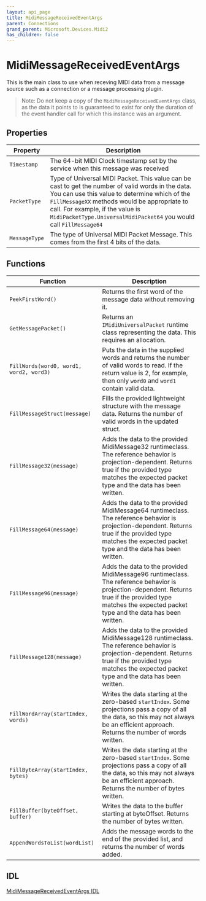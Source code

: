 ```yaml
---
layout: api_page
title: MidiMessageReceivedEventArgs
parent: Connections
grand_parent: Microsoft.Devices.Midi2
has_children: false
---
```


# MidiMessageReceivedEventArgs

This is the main class to use when receving MIDI data from a message source such as a connection or a message processing plugin.

> Note: Do not keep a copy of the `MidiMessageReceivedEventArgs` class, as the data it points to is guaranteed to exist for only the duration of the event handler call for which this instance was an argument.

## Properties

| Property | Description |
| -------- | ----------- |
| `Timestamp` | The 64-bit MIDI Clock timestamp set by the service when this message was received |
| `PacketType` | Type of Universal MIDI Packet. This value can be cast to get the number of valid words in the data. You can  use this value to determine which of the `FillMessageXX` methods would be appropriate to call. For example, if the value is  `MidiPacketType.UniversalMidiPacket64` you would call `FillMessage64` |
| `MessageType` | The type of Universal MIDI Packet Message. This comes from the first 4 bits of the data. |

## Functions

| Function | Description |
| -------- | ----------- |
| `PeekFirstWord()` | Returns the first word of the message data without removing it. |
| `GetMessagePacket()` | Returns an `IMidiUniversalPacket` runtime class representing the data. This requires an allocation. |
| `FillWords(word0, word1, word2, word3)` | Puts the data in the supplied words and returns the number of valid words to read. If the return value is 2, for example, then only `word0` and `word1` contain valid data. |
| `FillMessageStruct(message)` | Fills the provided lightweight structure with the message data. Returns the number of valid words in the updated struct. |
| `FillMessage32(message)` | Adds the data to the provided MidiMessage32 runtimeclass. The reference behavior is projection-dependent. Returns true if the provided type matches the expected packet type and the data has been written. |
| `FillMessage64(message)` | Adds the data to the provided MidiMessage64 runtimeclass. The reference behavior is projection-dependent. Returns true if the provided type matches the expected packet type and the data has been written. |
| `FillMessage96(message)` | Adds the data to the provided MidiMessage96 runtimeclass. The reference behavior is projection-dependent. Returns true if the provided type matches the expected packet type and the data has been written. |
| `FillMessage128(message)` | Adds the data to the provided MidiMessage128 runtimeclass. The reference behavior is projection-dependent. Returns true if the provided type matches the expected packet type and the data has been written. |
| `FillWordArray(startIndex, words)`| Writes the data starting at the zero-based `startIndex`. Some projections pass a copy of all the data, so this may not always be an efficient approach. Returns the number of words written. |
| `FillByteArray(startIndex, bytes)`| Writes the data starting at the zero-based `startIndex`. Some projections pass a copy of all the data, so this may not always be an efficient approach. Returns the number of bytes written. |
| `FillBuffer(byteOffset, buffer)`| Writes the data to the buffer starting at byteOffset. Returns the number of bytes written. |
| `AppendWordsToList(wordList)`| Adds the message words to the end of the provided list, and returns the number of words added. |

## IDL

[MidiMessageReceivedEventArgs IDL](https://github.com/microsoft/MIDI/blob/main/src/api/Client/Midi2Client/MidiMessageReceivedEventArgs.idl)
